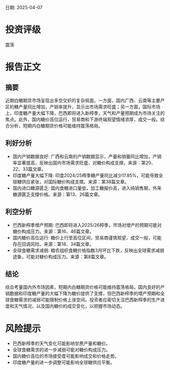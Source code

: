 
日期: 2025-04-07

# 投资评级

震荡

# 报告正文

## 摘要

近期白糖期货市场呈现出多空交织的复杂局面。一方面，国内广西、云南等主要产区的糖产量同比增加，产销率提升，显示出市场需求旺盛；另一方面，国际市场上，印度糖产量大幅下降，巴西即将进入新榨季，天气和产量预期成为市场关注的焦点。此外，国内糖价高位运行，贸易商和下游终端观望情绪浓厚，成交一般。综合分析，短期内白糖期货价格可能维持震荡格局。

## 利好分析

* 国内产销数据良好: 广西和云南的产销数据显示，产量和销量同比增加，产销率显著提高，反映出国内市场需求旺盛，对糖价构成支撑。来源：第20、22、33篇文章。
* 印度糖产量大幅下降: 印度2024/25榨季糖产量同比减少17.85%，可能导致全球糖供应紧张，对国际糖价构成支撑。来源：第38篇文章。
* 国内进口糖源匮乏: 国内食糖进口量低，加工糖报价高，进入纯销售期，外来糖源匮乏支撑价格。来源：第13、26篇文章。

## 利空分析

* 巴西新榨季增产预期: 巴西即将进入2025/26榨季，市场对增产的预期可能对糖价构成压力。来源：第16、46篇文章。
* 国内糖价高位运行: 糖价上行至高位区间，贸易商谨慎观望，成交一般，可能存在回调风险。来源：第18、34篇文章。
* 全球食糖需求减弱: 粮农组织食糖价格指数3月环比下跌，反映出全球需求减弱迹象，可能对糖价构成压力。来源：第8篇文章。

## 结论

综合考量国内外市场因素，短期内白糖期货价格可能维持震荡格局。国内良好的产销数据和印度糖产量的大幅下降为糖价提供了支撑，但巴西新榨季的增产预期和全球食糖需求的减弱可能限制价格上涨空间。投资者应密切关注巴西新榨季的生产进度和天气情况，以及国内糖价的成交变化，以把握市场动态。

# 风险提示

* 巴西新榨季的天气变化可能影响甘蔗产量和糖价。
* 全球食糖需求的进一步减弱可能对糖价构成压力。
* 国内糖价高位的市场接受度可能影响成交和价格走势。
* 印度糖产量的进一步调整可能影响全球糖供应平衡。
